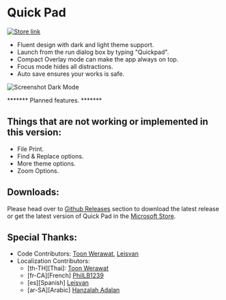 # Quick Pad
[![Store link](https://img.shields.io/badge/Microsoft%20Store-Download-orange.svg?style=flat-square)](https://www.microsoft.com/store/productId/9PDLWQHTLSV3)

* Fluent design with dark and light theme support.
* Launch from the run dialog box by typing "Quickpad".
* Compact Overlay mode can make the app always on top.
* Focus mode hides all distractions.
* Auto save ensures your works is safe.

![Screenshot Dark Mode](https://github.com/UWPCommunity/Quick-Pad/blob/master/Screenshots/Dark%20theme.png)

******* Planned features. *******

## Things that are not working or implemented in this version:

* File Print.
* Find & Replace options.
* More theme options.
* Zoom Options.

## Downloads:

Please head over to [Github Releases](https://github.com/UWPCommunity/Quick-Pad/releases) section to download the latest release or get the latest version of Quick Pad in the [Microsoft Store](https://www.microsoft.com/store/productId/9PDLWQHTLSV3).

## Special Thanks:

* Code Contributors: [Toon Werawat](https://github.com/ray199), [Leisvan](https://github.com/Leisvan)
* Localization Contributors: 
    * [th-TH][Thai]: [Toon Werawat](https://github.com/ray1997)
    * [fr-CA][French] [PhilLB1239](https://github.com/PhilLB1239)
    * [es][Spanish] [Leisvan](https://github.com/Leisvan)
    * [ar-SA][Arabic] [Hanzalah Adalan](https://github.com/Hanzalah-Adalan)
